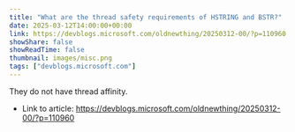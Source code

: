 ```yaml
---
title: "What are the thread safety requirements of HSTRING and BSTR?"
date: 2025-03-12T14:00:00+00:00
link: https://devblogs.microsoft.com/oldnewthing/20250312-00/?p=110960
showShare: false
showReadTime: false
thumbnail: images/misc.png
tags: ["devblogs.microsoft.com"]
---
```

They do not have thread affinity.

- Link to article: https://devblogs.microsoft.com/oldnewthing/20250312-00/?p=110960